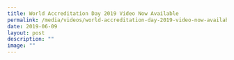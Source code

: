 ```yaml
---
title: World Accreditation Day 2019 Video Now Available
permalink: /media/videos/world-accreditation-day-2019-video-now-available/
date: 2019-06-09
layout: post
description: ""
image: ""
---
```

